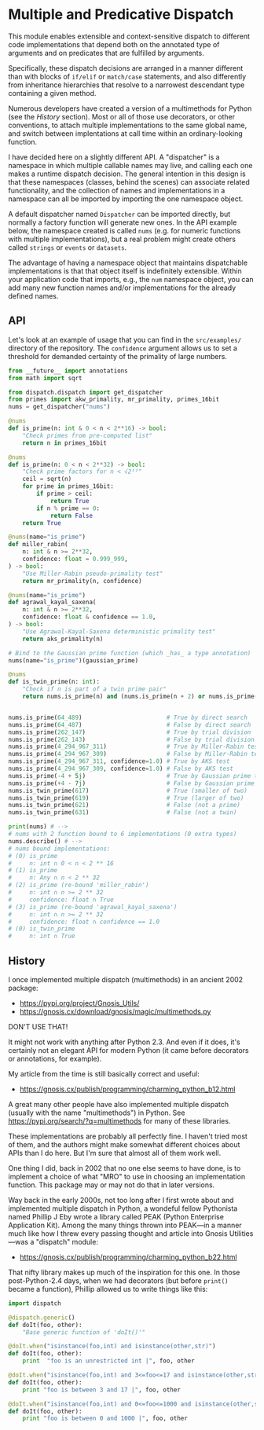 # Multiple and Predicative Dispatch

This module enables extensible and context-sensitive dispatch to different
code implementations that depend both on the annotated type of arguments and
on predicates that are fulfilled by arguments.

Specifically, these dispatch decisions are arranged in a manner different than
with blocks of `if/elif` or `match/case` statements, and also differently from
inheritance hierarchies that resolve to a narrowest descendant type containing
a given method.

Numerous developers have created a version of a multimethods for Python (see
the _History_ section).  Most or all of those use decorators, or other
conventions, to attach multiple implementations to the same global name, and
switch between implentations at call time within an ordinary-looking function.

I have decided here on a slightly different API.  A "dispatcher" is a
namespace in which multiple callable names may live, and calling each one
makes a runtime dispatch decision. The general intention in this design is
that these namespaces (classes, behind the scenes) can associate related
functionality, and the collection of names and implementations in a namespace
can all be imported by importing the one namespace object.

A default dispatcher named `Dispatcher` can be imported directly, but normally
a factory function will generate new ones.  In the API example below, the
namespace created is called `nums` (e.g. for numeric functions with multiple
implementations), but a real problem might create others called `strings` or
`events` or `datasets`.

The advantage of having a namespace object that maintains dispatchable
implementations is that that object itself is indefinitely extensible.  Within
your application code that imports, e.g., the `num` namespace object, you can
add many new function names and/or implementations for the already defined
names.

## API

Let's look at an example of usage that you can find in the `src/examples/`
directory of the repository.  The `confidence` argument allows us to set
a threshold for demanded certainty of the primality of large numbers.

```python
from __future__ import annotations
from math import sqrt

from dispatch.dispatch import get_dispatcher
from primes import akw_primality, mr_primality, primes_16bit
nums = get_dispatcher("nums")

@nums
def is_prime(n: int & 0 < n < 2**16) -> bool:
    "Check primes from pre-computed list"
    return n in primes_16bit

@nums
def is_prime(n: 0 < n < 2**32) -> bool:
    "Check prime factors for n < √2³²"
    ceil = sqrt(n)
    for prime in primes_16bit:
        if prime > ceil:
            return True
        if n % prime == 0:
            return False
    return True

@nums(name="is_prime")
def miller_rabin(
    n: int & n >= 2**32, 
    confidence: float = 0.999_999,
) -> bool:
    "Use Miller-Rabin pseudo-primality test"
    return mr_primality(n, confidence)

@nums(name="is_prime")
def agrawal_kayal_saxena(
    n: int & n >= 2**32,
    confidence: float & confidence == 1.0,
) -> bool:
    "Use Agrawal-Kayal-Saxena deterministic primality test"
    return aks_primality(n)

# Bind to the Gaussian prime function (which _has_ a type annotation)
nums(name="is_prime")(gaussian_prime)  

@nums
def is_twin_prime(n: int):
    "Check if n is part of a twin prime pair"
    return nums.is_prime(n) and (nums.is_prime(n + 2) or nums.is_prime(n - 2))


nums.is_prime(64_489)                        # True by direct search
nums.is_prime(64_487)                        # False by direct search
nums.is_prime(262_147)                       # True by trial division
nums.is_prime(262_143)                       # False by trial division
nums.is_prime(4_294_967_311)                 # True by Miller-Rabin test
nums.is_prime(4_294_967_309)                 # False by Miller-Rabin test
nums.is_prime(4_294_967_311, confidence=1.0) # True by AKS test
nums.is_prime(4_294_967_309, confidence=1.0) # False by AKS test
nums.is_prime(-4 + 5j)                       # True by Gaussian prime test
nums.is_prime(+4 - 7j)                       # False by Gaussian prime test
nums.is_twin_prime(617)                      # True (smaller of two)
nums.is_twin_prime(619)                      # True (larger of two)
nums.is_twin_prime(621)                      # False (not a prime)
nums.is_twin_prime(631)                      # False (not a twin)

print(nums) # -->
# nums with 2 function bound to 6 implementations (0 extra types)
nums.describe() # -->
# nums bound implementations:
# (0) is_prime
#     n: int ∩ 0 < n < 2 ** 16
# (1) is_prime
#     n: Any ∩ n < 2 ** 32
# (2) is_prime (re-bound 'miller_rabin')
#     n: int ∩ n >= 2 ** 32
#     confidence: float ∩ True
# (3) is_prime (re-bound 'agrawal_kayal_saxena')
#     n: int ∩ n >= 2 ** 32
#     confidence: float ∩ confidence == 1.0
# (0) is_twin_prime
#     n: int ∩ True

```

## History

I once implemented multiple dispatch (multimethods) in an ancient 2002 package:

  * https://pypi.org/project/Gnosis_Utils/
  * https://gnosis.cx/download/gnosis/magic/multimethods.py

DON'T USE THAT!

It might not work with anything after Python 2.3.  And even if it does, it's
certainly not an elegant API for modern Python (it came before decorators or
annotations, for example).

My article from the time is still basically correct and useful:

  * https://gnosis.cx/publish/programming/charming_python_b12.html

A great many other people have also implemented multiple dispatch (usually with
the name "multimethods") in Python.  See https://pypi.org/search/?q=multimethods
for many of these libraries.  

These implementations are probably all perfectly fine.  I haven't tried most of
them, and the authors might make somewhat different choices about APIs than I do
here.  But I'm sure that almost all of them work well.

One thing I did, back in 2002 that no one else seems to have done, is to
implement a choice of what "MRO" to use in choosing an implementation function.
This package may or may not do that in later versions.

Way back in the early 2000s, not too long after I first wrote about and
implemented multiple dispatch in Python, a wondeful fellow Pythonista named
Phillip J Eby wrote a library called PEAK (Python Enterprise Application Kit).
Among the many things thrown into PEAK—in a manner much like how I threw every
passing thought and article into Gnosis Utilities—was a "dispatch" module:

  * https://gnosis.cx/publish/programming/charming_python_b22.html

That nifty library makes up much of the inspiration for this one.  In those
post-Python-2.4 days, when we had decorators (but before `print()` became a
function), Phillip allowed us to write things like this:

```python
import dispatch

@dispatch.generic()
def doIt(foo, other):
    "Base generic function of 'doIt()'"

@doIt.when("isinstance(foo,int) and isinstance(other,str)")
def doIt(foo, other):
    print  "foo is an unrestricted int |", foo, other

@doIt.when("isinstance(foo,int) and 3<=foo<=17 and isinstance(other,str)")
def doIt(foo, other):
    print "foo is between 3 and 17 |", foo, other

@doIt.when("isinstance(foo,int) and 0<=foo<=1000 and isinstance(other,str)")
def doIt(foo, other):
    print "foo is between 0 and 1000 |", foo, other
```        
